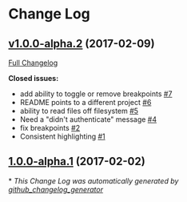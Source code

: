 # Change Log

## [v1.0.0-alpha.2](https://github.com/paxtonhare/marklogic-debugger/tree/v1.0.0-alpha.2) (2017-02-09)
[Full Changelog](https://github.com/paxtonhare/marklogic-debugger/compare/1.0.0-alpha.1...v1.0.0-alpha.2)

**Closed issues:**

- add ability to toggle or remove breakpoints [\#7](https://github.com/paxtonhare/marklogic-debugger/issues/7)
- README points to a different project [\#6](https://github.com/paxtonhare/marklogic-debugger/issues/6)
- ability to read files off filesystem [\#5](https://github.com/paxtonhare/marklogic-debugger/issues/5)
- Need a "didn't authenticate" message [\#4](https://github.com/paxtonhare/marklogic-debugger/issues/4)
- fix breakpoints [\#2](https://github.com/paxtonhare/marklogic-debugger/issues/2)
- Consistent highlighting [\#1](https://github.com/paxtonhare/marklogic-debugger/issues/1)

## [1.0.0-alpha.1](https://github.com/paxtonhare/marklogic-debugger/tree/1.0.0-alpha.1) (2017-02-02)


\* *This Change Log was automatically generated by [github_changelog_generator](https://github.com/skywinder/Github-Changelog-Generator)*